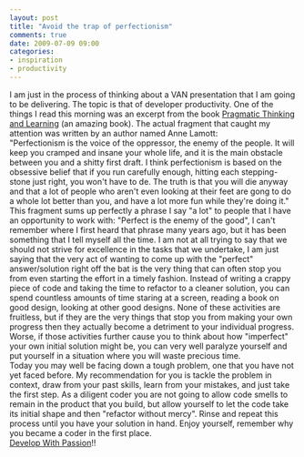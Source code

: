 ```yaml
---
layout: post
title: "Avoid the trap of perfectionism"
comments: true
date: 2009-07-09 09:00
categories:
- inspiration
- productivity
---
```


I am just in the process of thinking about a VAN presentation that I am going to be delivering. The topic is that of developer productivity. One of the things I read this morning was an excerpt from the book [Pragmatic Thinking and Learning](http://www.pragprog.com/titles/ahptl/pragmatic-thinking-and-learning) (an amazing book). The actual fragment that caught my attention was written by an author named Anne Lamott:   
"Perfectionism is the voice of the oppressor, the enemy of the people. It will keep you cramped and insane your whole life, and it is the main obstacle between you and a shitty first draft. I think perfectionism is based on the obsessive belief that if you run carefully enough, hitting each stepping-stone just right, you won't have to de. The truth is that you will die anyway and that a lot of people who aren't even looking at their feet are gong to do a whole lot better than you, and have a lot more fun while they're doing it."   
This fragment sums up perfectly a phrase I say "a lot" to people that I have an opportunity to work with: "Perfect is the enemy of the good", I can't remember where I first heard that phrase many years ago, but it has been something that I tell myself all the time. I am not at all trying to say that we should not strive for excellence in the tasks that we undertake, I am just saying that the very act of wanting to come up with the "perfect" answer/solution right off the bat is the very thing that can often stop you from even starting the effort in a timely fashion. Instead of writing a crappy piece of code and taking the time to refactor to a cleaner solution, you can spend countless amounts of time staring at a screen, reading a book on good design, looking at other good designs. None of these activities are fruitless, but if they are the very things that stop you from making your own progress then they actually become a detriment to your individual progress. Worse, if those activities further cause you to think about how "imperfect" your own initial solution might be, you can very well paralyze yourself and put yourself in a situation where you will waste precious time.   
Today you may well be facing down a tough problem, one that you have not yet faced before. My recommendation for you is tackle the problem in context, draw from your past skills, learn from your mistakes, and just take the first step. As a diligent coder you are not going to allow code smells to remain in the product that you build, but allow yourself to let the code take its initial shape and then "refactor without mercy". Rinse and repeat this process until you have your solution in hand. Enjoy yourself, remember why you became a coder in the first place.   
[Develop With Passion](http://www.developwithpassion.com)!!




